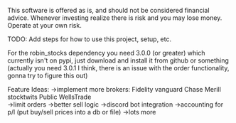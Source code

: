 This software is offered as is, and should not be considered financial advice. Whenever investing realize there is risk and you may lose money. Operate at your own risk.

TODO: Add steps for how to use this project, setup, etc.


For the robin_stocks dependency you need 3.0.0 (or greater) which currently isn't on pypi, just download and install it from github or something
    (actually you need 3.0.1 I think, there is an issue with the order functionality, gonna try to figure this out)


Feature Ideas:
->implement more brokers:
    Fidelity
    vanguard
    Chase
    Merill
    stocktwits
    Public
    WellsTrade   
->limit orders
->better sell logic
->discord bot integration
->accounting for p/l (put buy/sell prices into a db or file)
->lots more
